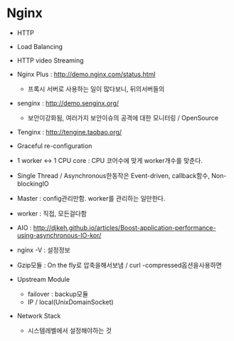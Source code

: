 # Nginx
- HTTP
- Load Balancing
- HTTP video Streaming


- Nginx Plus : http://demo.nginx.com/status.html
   - 프록시 서버로 사용하는 일이 많다보니, 뒤의서버들의
- senginx : http://demo.senginx.org/
   - 보안이강화됨, 여러가지 보안이슈의 공격에 대한 모니터링 / OpenSource
- Tenginx : http://tengine.taobao.org/


- Graceful re-configuration
- 1 worker <-> 1 CPU core : CPU 코어수에 맞게 worker개수를 맞춘다.
- Single Thread / Asynchronous한동작은 Event-driven, callback함수, Non-blockingIO
- Master : config관리만함. worker를 관리하는 일만한다.
- worker : 직접, 모든걸다함
- AIO : http://djkeh.github.io/articles/Boost-application-performance-using-asynchronous-IO-kor/
- nginx -V : 설정정보
- Gzip모듈 : On the fly로 압축을해서보냄  / curl -compressed옵션을사용하면
- Upstream Module
   - failover : backup모듈
   - IP / local(UnixDomainSocket)
- Network Stack
   - 시스템레벨에서 설정해야하는 것
